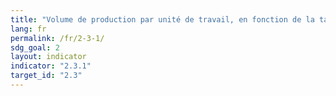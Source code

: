 ```yaml
---
title: "Volume de production par unité de travail, en fonction de la taille de l’exploitation agricole, pastorale ou forestière"
lang: fr
permalink: /fr/2-3-1/
sdg_goal: 2
layout: indicator
indicator: "2.3.1"
target_id: "2.3"
---
```


